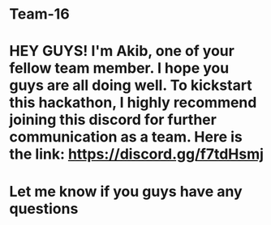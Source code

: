 # Team-16

# HEY GUYS! I'm Akib, one of your fellow team member. I hope you guys are all doing well. To kickstart this hackathon, I highly recommend joining this discord for further communication as a team. Here is the link: https://discord.gg/f7tdHsmj

# Let me know if you guys have any questions